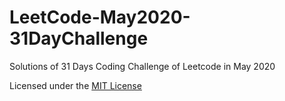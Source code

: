 # LeetCode-May2020-31DayChallenge
Solutions of 31 Days Coding Challenge of Leetcode in May 2020

Licensed under the [MIT License](LICENSE) 

